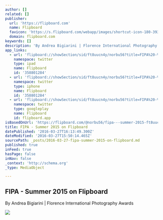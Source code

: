 ```yaml
---
author: []
related: []
publisher:
  url: 'https://flipboard.com'
  name: Flipboard
  favicon: 'https://s.flipboard.com/webapp/images/shortcut-icon-180-393c2144.png'
  domain: flipboard.com
keywords: []
description: 'By Andrea Bigiarini | Florence International Photography Awards'
app_links:
  - url: 'flipboard://showSection/sid/ft8uucn4y/norbu56?title=FIPA%20-%20Summer%202015%20on%20Flipboard'
    namespace: twitter
    type: ipad
    name: Flipboard
    id: '358801284'
  - url: 'flipboard://showSection/sid/ft8uucn4y/norbu56?title=FIPA%20-%20Summer%202015%20on%20Flipboard'
    namespace: twitter
    type: iphone
    name: Flipboard
    id: '358801284'
  - url: 'flipboard://showSection/sid/ft8uucn4y/norbu56?title=FIPA%20-%20Summer%202015%20on%20Flipboard'
    namespace: twitter
    type: googleplay
    name: Flipboard
    id: flipboard.app
isBasedOnUrl: 'https://flipboard.com/@norbu56/fipa---summer-2015-ft8uucn4y'
title: FIPA - Summer 2015 on Flipboard
datePublished: '2016-03-27T16:13:49.300Z'
dateModified: '2016-03-27T15:50:14.465Z'
sourcePath: _posts/2016-03-27-fipa-summer-2015-on-flipboard.md
published: true
inFeed: true
hasPage: false
inNav: false
_context: 'http://schema.org'
_type: MediaObject

---
```

<article style=""><h1>FIPA - Summer 2015 on Flipboard</h1><p>By Andrea Bigiarini | Florence International Photography Awards</p><img src="http://farm1.staticflickr.com/306/19352405222_2b2a02d3ac_b.jpg" /></article>
